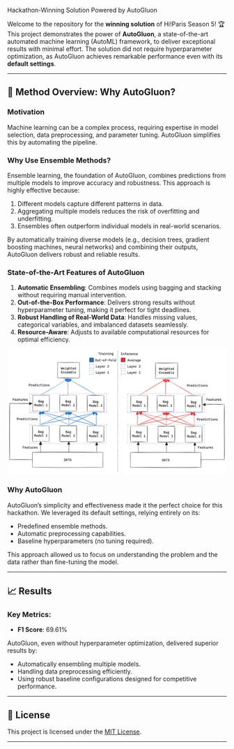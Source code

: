 Hackathon-Winning Solution Powered by AutoGluon

Welcome to the repository for the **winning solution** of Hi!Paris Season 5! 🏆 This project demonstrates the power of **AutoGluon**, a state-of-the-art automated machine learning (AutoML) framework, to deliver exceptional results with minimal effort. The solution did not require hyperparameter optimization, as AutoGluon achieves remarkable performance even with its **default settings**.

---

## 🚀 Method Overview: Why AutoGluon?

### **Motivation**
Machine learning can be a complex process, requiring expertise in model selection, data preprocessing, and parameter tuning. AutoGluon simplifies this by automating the pipeline.

### **Why Use Ensemble Methods?**
Ensemble learning, the foundation of AutoGluon, combines predictions from multiple models to improve accuracy and robustness. This approach is highly effective because:
1. Different models capture different patterns in data.
2. Aggregating multiple models reduces the risk of overfitting and underfitting.
3. Ensembles often outperform individual models in real-world scenarios.

By automatically training diverse models (e.g., decision trees, gradient boosting machines, neural networks) and combining their outputs, AutoGluon delivers robust and reliable results.

### **State-of-the-Art Features of AutoGluon**
1. **Automatic Ensembling**: Combines models using bagging and stacking without requiring manual intervention.
2. **Out-of-the-Box Performance**: Delivers strong results without hyperparameter tuning, making it perfect for tight deadlines.
3. **Robust Handling of Real-World Data**: Handles missing values, categorical variables, and imbalanced datasets seamlessly.
4. **Resource-Aware**: Adjusts to available computational resources for optimal efficiency.

![Ensembly method](img/autogluon-stacked-ensembling.png)


### **Why AutoGluon**
AutoGluon’s simplicity and effectiveness made it the perfect choice for this hackathon. We leveraged its default settings, relying entirely on its:
- Predefined ensemble methods.
- Automatic preprocessing capabilities.
- Baseline hyperparameters (no tuning required).

This approach allowed us to focus on understanding the problem and the data rather than fine-tuning the model.

---

## 📈 Results

### Key Metrics:
- **F1 Score**: 69.61%

AutoGluon, even without hyperparameter optimization, delivered superior results by:
- Automatically ensembling multiple models.
- Handling data preprocessing efficiently.
- Using robust baseline configurations designed for competitive performance.

---

## 📜 License

This project is licensed under the [MIT License](LICENSE).

---
